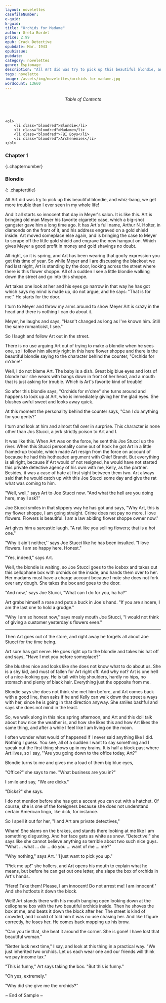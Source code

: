```yaml
---
layout: novelettes
casefileNumber: 
e-guid: 
k-guid:
title: "Orchids for Madame"
author: Greta Bordet
price: 2.99
opub: Crack Detective 
opubdate: Mar. 1943
opubissue:
pubdate: 
category: novelettes 
genre: Espionage 
description: "All Art did was try to pick up this beautiful blondie, and whiz-bang, we get more trouble than I ever seen in my whole life!"
tags: novelette 
image: /assets/img/novelettes/orchids-for-madame.jpg
wordcount: 13660
---
```


<div class="toc">
	<header>
		<h6>Table of Contents</h6>
	</header>
	
	<ol>
		<li class="bloodred">Blondie</li>
		<li class="bloodred">Madame</li>
		<li class="bloodred">FBI Boys</li>
		<li class="bloodred">Archenemies</li>
	</ol>
</div> <!-- table-of-contents -->

### Chapter 1
{:.chapternumber}

### Blondie
{: .chaptertitle}

All Art did was try to pick up this beautiful blondie, and whiz-bang, we get more trouble than I ever seen in my whole life!

And it all starts so innocent that day in Meyer's salon. It is like this. Art is bringing old man Meyer his favorite cigarette case, which a big-shot gangster gave him a long time ago. It has Art's full name, Arthur N. Holter, in diamonds on the front of it, and his address engraved on a gold shield inside. Art moved someplace else again, and is bringing the case to Meyer to scrape off the little gold shield and engrave the new hangout on. Which gives Meyer a good profit in money and gold shavings no doubt.

All right, so it is spring, and Art has been wearing that goofy expression you get this time of year. So while Meyer and I are discussing the blackout we had last night, Art is standing by the door, looking across the street where there is this flower shoppe. All of a sudden I see a little blondie walking down the street and go into this shoppe.

Art takes one look at her and his eyes go narrow in that way he has got which says my mind is made up, do not argue, and he says: "That is for me." He starts for the door.

I turn to Meyer and throw my arms around to show Meyer Art is crazy in the head and there is nothing I can do about it.

Meyer, he laughs and says, "Hasn't changed as long as I've known him. Still the same romanticist, I see."

So I laugh and follow Art out in the street.

There is no use arguing Art out of trying to make a blondie when he sees one, so I follow him silently right in this here flower shoppe and there is the beautiful blondie saying to the character behind the counter, "Orchids for m'dme!"

Well, I do not blame Art. The baby is a dish. Great big blue eyes and lots of blonde hair she wears with bangs down in front of her head, and a mouth that is just asking for trouble. Which is Art's favorite kind of trouble!

So after this blondie says, "Orchids for m'dme" she turns around and happens to look up at Art, who is immediately giving her the glad eyes. She blushes awful sweet and looks away quick.

At this moment the personality behind the counter says, "Can I do anything for you gents?"

I turn and look at him and almost fall over in surprise. This character is none other than Jos Stucci, a jerk strictly poison to Art and I.

It was like this. When Art was on the force, he sent this Joe Stucci up the river. When this Stucci personality come out of hock he got Art in a little framed-up trouble, which made Art resign from the force on account of because he had this hotheaded argument with Chief Brandt. But everything is all right, because if Art would of not resigned, he would have not started this private detective agency of his own with me, Kelly, as the partner. Besides, it was a case of hate at first sight between them two. Art always said that he would catch up with this Joe Stucci some day and give the rat what was coming to him.

"Well, well," says Art to Joe Stucci now. "And what the hell are you doing here, may I ask?"

Joe Stucci smiles in that slippery way he has got and says, "Why Art, this is my flower shoppe, I am going straight. Crime does not pay no more. I love flowers. Flowers is beautiful. I am a law abiding flower shoppe owner now."

Art gives him a sarcastic laugh. "A rat like you selling flowers; that is a hot one."

"Why it ain't neither,'' says Joe Stucci like he has been insulted. "I love flowers. I am so happy here. Honest."

"Yes, indeed," says Art.

Well, the blondie is waiting, so Joe Stucci goes to the icebox and takes out this cellophane box with orchids on the inside, and hands them over to her. Her madams must have a charge account because I note she does not fork over any dough. She takes the box and goes to the door.

"And now," says Joe Stucci, "What can I do for you, ha ha?"

Art grabs himself a rose and puts a buck in Joe's hand. "If you are sincere, I am the last one to hold a grudge."

"Why I am so honest now," says mealy mouth Joe Stucci, "I would not think of giving a customer yesterday's flowers even."

<hr class="sec-break" />

Then Art goes out of the store, and right away he forgets all about Joe Stucci for the time being.

Art sure has got nerve. He goes right up to the blondie and takes his hat off and says, "Have I met you before someplace?"

She blushes nice and looks like she does not know what to do about us. She is a shy kid, and must of fallen for Art right off. And why not? Art is one hell of a nice-looking guy. He is tall with big shoulders, hardly no hips, no stomach and plenty of black hair. Everything just the opposite from me.

Blondie says she does not think she met him before, and Art comes back with a good line, then asks if he and Kelly can walk down the street a ways with her, since he is going in that direction anyway. She smiles bashful and says she does not mind in the least.

So, we walk along in this nice spring afternoon, and Art and this doll talk about how nice the weather is, and how she likes this and how Art likes the same thing, and after a while I feel like I am living on the moon.

I often wonder what would of happened if I never said anything like I did. Nothing I guess. You see, all of a sudden I want to say something and I speak out the first thing shows up in my brains, It is half a block past where Art lives, so I say, '"Are you going down to the office today, Art?"

Blondie turns to me and gives me a load of them big blue eyes,

"Office?" she says to me. "What business are you in?"

I smile and say, "We are dicks."

"Dicks?" she says.

I do not mention before she has got a accent you can cut with a hatchet. Of course, she is one of the foreigners because she does not understand certain American lingo, like dick, for instance.

So I spell it out for her, "I and Art are private detectives,"

Wham! She slams on the brakes, and stands there looking at me like I am something disgusting. And her face gets as white as snow. "Detective!" she says like she cannot believe anything so terrible about two such nice guys. "What ... what ... do ... do you ... want of me ... me?"

"Why nothing," says Art. ''I just want to pick you up."

"Pick me up!" she hollers, and Art opens his mouth to explain what he means, but before he can get out one letter, she slaps the box of orchids in Art's hands.

"Here! Take them! Please, I am innocent! Do not arrest me! I am innocent!" And she hotfoots it down the block.

Well! Art stands there with his mouth banging open looking down at the cellophane box with the two beautiful orchids inside. Then he shoves the box at me, and beats it down the block after her. The street is kind of crowded, and I could of told him it was no use chasing her. And like I figure correctly, he loses her. He comes back mopping up his brow.

"Can you tie that, she beat it around the corner. She is gone! I have lost that beautiful woman."

"Better luck next time," I say, and look at this thing in a practical way. "We just inherited two orchids. Let us each wear one and our friends will think we pay income tax."

"This is funny," Art says taking the box. "But this is funny."

"Oh yes, extremely."

"Why did she give me the orchids?"

<p id="theend">~ End of Sample ~</p>
